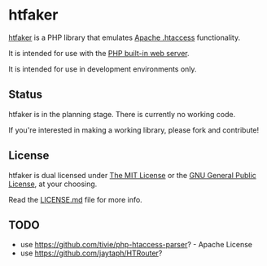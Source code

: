 # htfaker

[htfaker](https://github.com/attogram/htfaker)
is a PHP library that emulates
[Apache .htaccess](https://httpd.apache.org/docs/current/howto/htaccess.html)
functionality.

It is intended for use with the
[PHP built-in web server](http://php.net/manual/en/features.commandline.webserver.php).

It is intended for use in development environments only.

## Status

htfaker is in the planning stage.
There is currently no working code.

If you're interested in making a working library,
please fork and contribute!

## License

htfaker is dual licensed under
[The MIT License](http://opensource.org/licenses/MIT) or the
[GNU General Public License](http://opensource.org/licenses/GPL-3.0), at your choosing.

Read the
[LICENSE.md](https://github.com/attogram/htfaker/blob/master/LICENSE.md)
file for more info.


## TODO

* use <https://github.com/tivie/php-htaccess-parser>? - Apache License
* use <https://github.com/jaytaph/HTRouter>?  
